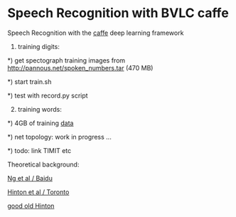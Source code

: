 Speech Recognition with BVLC caffe
==================================

Speech Recognition with the [caffe](https://github.com/BVLC/caffe) deep learning framework

1)  training digits:

  *) get spectograph training images from http://pannous.net/spoken_numbers.tar (470 MB)
  
  *) start train.sh
  
  *) test with record.py script


2) training words:

 *) 4GB of training [data](http://pannous.net/spoken_words.tar)

 *) net topology: work in progress ...

 *) todo: link TIMIT etc

Theoretical background:

[Ng et al / Baidu](http://arxiv.org/abs/1412.5567)

[Hinton et al / Toronto](http://www.cs.toronto.edu/~hinton/absps/RNN13.pdf)

[good old Hinton](http://psych.stanford.edu/~jlm/pdfs/Hinton12IEEE_SignalProcessingMagazine.pdf)
